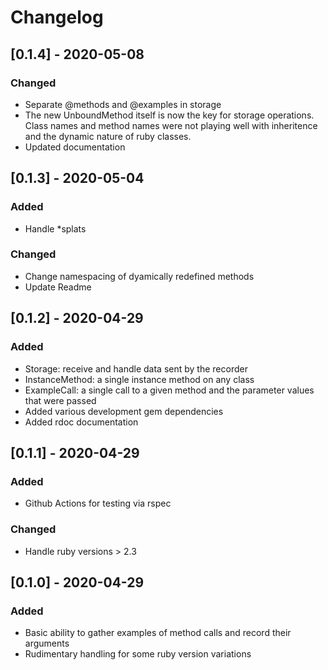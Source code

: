 # Changelog

## [0.1.4] - 2020-05-08
### Changed
* Separate @methods and @examples in storage
* The new UnboundMethod itself is now the key for storage operations. Class names and method names were not playing well with inheritence and the dynamic nature of ruby classes.
* Updated documentation

## [0.1.3] - 2020-05-04
### Added
* Handle *splats
### Changed
* Change namespacing of dyamically redefined methods
* Update Readme

## [0.1.2] - 2020-04-29
### Added
* Storage: receive and handle data sent by the recorder
* InstanceMethod: a single instance method on any class
* ExampleCall: a single call to a given method and the parameter values that were passed
* Added various development gem dependencies
* Added rdoc documentation

## [0.1.1] - 2020-04-29
### Added
* Github Actions for testing via rspec
### Changed
* Handle ruby versions > 2.3

## [0.1.0] - 2020-04-29
### Added
* Basic ability to gather examples of method calls and record their arguments
* Rudimentary handling for some ruby version variations